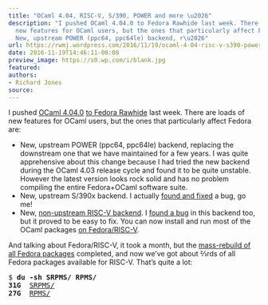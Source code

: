 ```yaml
---
title: "OCaml 4.04, RISC-V, S/390, POWER and more \u2026"
description: "I pushed OCaml 4.04.0 to Fedora Rawhide last week. There are loads of
  new features for OCaml users, but the ones that particularly affect Fedora are:
  New, upstream POWER (ppc64, ppc64le) backend, r\u2026"
url: https://rwmj.wordpress.com/2016/11/19/ocaml-4-04-risc-v-s390-power-and-more/
date: 2016-11-19T14:46:11-00:00
preview_image: https://s0.wp.com/i/blank.jpg
featured:
authors:
- Richard Jones
source:
---
```


<p>I pushed <a href="https://ocaml.org/releases/4.04.html">OCaml 4.04.0</a> <a href="https://lists.fedoraproject.org/archives/list/devel@lists.fedoraproject.org/thread/X63CN5B7FMFES3SCQKVUWTQO6TGVK7KU/">to Fedora Rawhide</a> last week.  There are loads of new features for OCaml users, but the ones that particularly affect Fedora are:</p>
<ul>
<li> New, upstream POWER (ppc64, ppc64le) backend, replacing the downstream one that we have maintained for a few years.  I was quite apprehensive about this change because I had tried the new backend during the OCaml 4.03 release cycle and found it to be quite unstable.  However the latest version looks rock solid and has no problem compiling the entire Fedora+OCaml software suite.
</li><li> New, upstream S/390x backend.  I actually <a href="https://caml.inria.fr/mantis/view.php?id=7405">found and fixed</a> a bug, go me!
</li><li> New, <a href="https://github.com/nojb/riscv-ocaml">non-upstream RISC-V backend</a>.  I <a href="https://github.com/nojb/riscv-ocaml/issues/1">found a bug</a> in this backend too, but it proved to be easy to fix.  You can now install and run most of the OCaml packages <a href="https://fedoraproject.org/wiki/Architectures/RISC-V">on Fedora/RISC-V</a>.
</li></ul>
<p>And talking about Fedora/RISC-V, it took a month, but the <a href="https://fedorapeople.org/groups/risc-v/logs/status-2.html - [1 Client error: SSL peer certificate or SSH remote key was not OK]">mass-rebuild of all Fedora packages</a> completed, and now we&rsquo;ve got about &#8532;rds of all Fedora packages available for RISC-V.  That&rsquo;s quite a lot:</p>
<pre>
$ <b>du -sh SRPMS/ RPMS/</b>
<b>31G</b>	<a href="https://fedorapeople.org/groups/risc-v/SRPMS/ - [1 Client error: SSL peer certificate or SSH remote key was not OK]">SRPMS/</a>
<b>27G</b>	<a href="https://fedorapeople.org/groups/risc-v/RPMS/ - [1 Client error: SSL peer certificate or SSH remote key was not OK]">RPMS/</a>
</pre>

